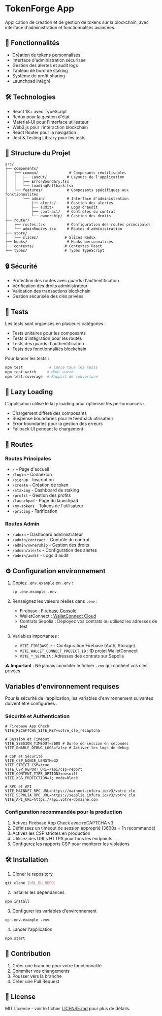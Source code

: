 # TokenForge App

Application de création et de gestion de tokens sur la blockchain, avec interface d'administration et fonctionnalités avancées.

## 🚀 Fonctionnalités

- Création de tokens personnalisés
- Interface d'administration sécurisée
- Gestion des alertes et audit logs
- Tableau de bord de staking
- Système de profit sharing
- Launchpad intégré

## 🛠️ Technologies

- React 18+ avec TypeScript
- Redux pour la gestion d'état
- Material-UI pour l'interface utilisateur
- Web3.js pour l'interaction blockchain
- React Router pour la navigation
- Jest & Testing Library pour les tests

## 📁 Structure du Projet

```
src/
├── components/
│   ├── common/              # Composants réutilisables
│   │   ├── Layout/         # Layouts de l'application
│   │   ├── ErrorBoundary.tsx
│   │   └── LoadingFallback.tsx
│   └── features/           # Composants spécifiques aux fonctionnalités
│       └── admin/          # Interface d'administration
│           ├── alerts/     # Gestion des alertes
│           ├── audit/      # Logs d'audit
│           ├── contract/   # Contrôles du contrat
│           └── ownership/  # Gestion des droits
├── router/
│   ├── routes.tsx          # Configuration des routes principales
│   └── adminRoutes.tsx     # Routes d'administration
├── store/
│   └── slices/            # Slices Redux
├── hooks/                  # Hooks personnalisés
├── contexts/              # Contextes React
└── types/                 # Types TypeScript
```

## 🔒 Sécurité

- Protection des routes avec guards d'authentification
- Vérification des droits administrateur
- Validation des transactions blockchain
- Gestion sécurisée des clés privées

## 🧪 Tests

Les tests sont organisés en plusieurs catégories :
- Tests unitaires pour les composants
- Tests d'intégration pour les routes
- Tests des guards d'authentification
- Tests des fonctionnalités blockchain

Pour lancer les tests :
```bash
npm test            # Lance tous les tests
npm test:watch     # Mode watch
npm test:coverage  # Rapport de couverture
```

## 🔄 Lazy Loading

L'application utilise le lazy loading pour optimiser les performances :
- Chargement différé des composants
- Suspense boundaries pour le feedback utilisateur
- Error boundaries pour la gestion des erreurs
- Fallback UI pendant le chargement

## 🚦 Routes

### Routes Principales
- `/` - Page d'accueil
- `/login` - Connexion
- `/signup` - Inscription
- `/create` - Création de token
- `/staking` - Dashboard de staking
- `/profit` - Gestion des profits
- `/launchpad` - Page du launchpad
- `/my-tokens` - Tokens de l'utilisateur
- `/pricing` - Tarification

### Routes Admin
- `/admin` - Dashboard administrateur
- `/admin/contract` - Contrôle du contrat
- `/admin/ownership` - Gestion des droits
- `/admin/alerts` - Configuration des alertes
- `/admin/audit` - Logs d'audit

## ⚙️ Configuration environnement

1. Copiez `.env.example` en `.env` :
   ```bash
   cp .env.example .env
   ```

2. Renseignez les valeurs réelles dans `.env` :
   - Firebase : [Firebase Console](https://console.firebase.google.com/)
   - WalletConnect : [WalletConnect Cloud](https://cloud.walletconnect.com/)
   - Contrats Sepolia : Déployez vos contrats ou utilisez les adresses de test

3. Variables importantes :
   - `VITE_FIREBASE_*` : Configuration Firebase (Auth, Storage)
   - `VITE_WALLET_CONNECT_PROJECT_ID` : ID projet WalletConnect
   - `VITE_*_SEPOLIA` : Adresses des contrats sur Sepolia

⚠️ **Important** : Ne jamais commiter le fichier `.env` qui contient vos clés privées.

## Variables d'environnement requises

Pour la sécurité de l'application, les variables d'environnement suivantes doivent être configurées :

### Sécurité et Authentication
```env
# Firebase App Check
VITE_RECAPTCHA_SITE_KEY=votre_cle_recaptcha

# Session et Timeout
VITE_SESSION_TIMEOUT=3600 # Durée de session en secondes
VITE_ENABLE_DEBUG_LOGS=false # Activer les logs de debug

# CSP et Sécurité
VITE_CSP_NONCE_LENGTH=32
VITE_STRICT_CSP=true
VITE_CSP_REPORT_URI=/api/csp-report
VITE_CONTENT_TYPE_OPTIONS=nosniff
VITE_XSS_PROTECTION=1; mode=block

# RPC et API
VITE_MAINNET_RPC_URL=https://mainnet.infura.io/v3/votre_cle
VITE_SEPOLIA_RPC_URL=https://sepolia.infura.io/v3/votre_cle
VITE_API_URL=https://api.votre-domaine.com
```

### Configuration recommandée pour la production

1. Activez Firebase App Check avec reCAPTCHA v3
2. Définissez un timeout de session approprié (3600s = 1h recommandé)
3. Activez les CSP strictes en production
4. Utilisez des URLs HTTPS pour tous les endpoints
5. Configurez les rapports CSP pour monitorer les violations

## 🛠️ Installation

1. Cloner le repository
```bash
git clone [URL_DU_REPO]
```

2. Installer les dépendances
```bash
npm install
```

3. Configurer les variables d'environnement
```bash
cp .env.example .env
```

4. Lancer l'application
```bash
npm start
```

## 🤝 Contribution

1. Créer une branche pour votre fonctionnalité
2. Commiter vos changements
3. Pousser vers la branche
4. Créer une Pull Request

## 📝 License

MIT License - voir le fichier [LICENSE.md](LICENSE.md) pour plus de détails.
